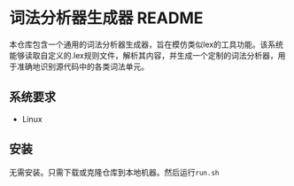 # 词法分析器生成器 README

本仓库包含一个通用的词法分析器生成器，旨在模仿类似lex的工具功能。该系统能够读取自定义的.lex规则文件，解析其内容，并生成一个定制的词法分析器，用于准确地识别源代码中的各类词法单元。

## 系统要求

- Linux

## 安装

无需安装。只需下载或克隆仓库到本地机器。然后运行`run.sh`


